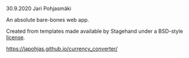 30.9.2020 Jari Pohjasmäki

An absolute bare-bones web app.

Created from templates made available by Stagehand under a BSD-style
[license](https://github.com/dart-lang/stagehand/blob/master/LICENSE).


 https://japohjas.github.io/currency_converter/
